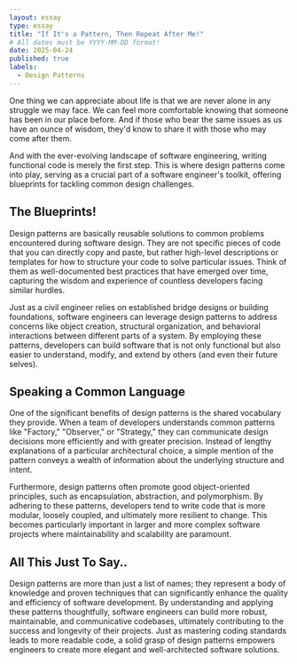 ```yaml
---
layout: essay
type: essay
title: "If It's a Pattern, Then Repeat After Me!"
# All dates must be YYYY-MM-DD format!
date: 2025-04-24
published: true
labels:
  - Design Patterns
---
```


One thing we can appreciate about life is that we are never alone in any struggle we may face. We can feel more comfortable knowing that someone has been in our place before. And if those who bear the same issues as us have an ounce of wisdom, they'd know to share it with those who may come after them.

And with the ever-evolving landscape of software engineering, writing functional code is merely the first step. This is where design patterns come into play, serving as a crucial part of a software engineer's toolkit, offering blueprints for tackling common design challenges.

## The Blueprints!

Design patterns are basically reusable solutions to common problems encountered during software design. They are not specific pieces of code that you can directly copy and paste, but rather high-level descriptions or templates for how to structure your code to solve particular issues. Think of them as well-documented best practices that have emerged over time, capturing the wisdom and experience of countless developers facing similar hurdles.

Just as a civil engineer relies on established bridge designs or building foundations, software engineers can leverage design patterns to address concerns like object creation, structural organization, and behavioral interactions between different parts of a system. By employing these patterns, developers can build software that is not only functional but also easier to understand, modify, and extend by others (and even their future selves).

## Speaking a Common Language

One of the significant benefits of design patterns is the shared vocabulary they provide. When a team of developers understands common patterns like "Factory," "Observer," or "Strategy," they can communicate design decisions more efficiently and with greater precision. Instead of lengthy explanations of a particular architectural choice, a simple mention of the pattern conveys a wealth of information about the underlying structure and intent.

Furthermore, design patterns often promote good object-oriented principles, such as encapsulation, abstraction, and polymorphism. By adhering to these patterns, developers tend to write code that is more modular, loosely coupled, and ultimately more resilient to change. This becomes particularly important in larger and more complex software projects where maintainability and scalability are paramount.

## All This Just To Say..

Design patterns are more than just a list of names; they represent a body of knowledge and proven techniques that can significantly enhance the quality and efficiency of software development. By understanding and applying these patterns thoughtfully, software engineers can build more robust, maintainable, and communicative codebases, ultimately contributing to the success and longevity of their projects. Just as mastering coding standards leads to more readable code, a solid grasp of design patterns empowers engineers to create more elegant and well-architected software solutions.